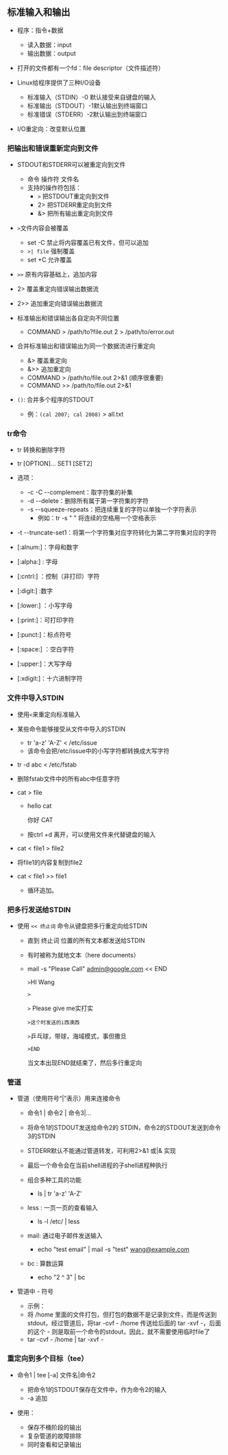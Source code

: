 ## 标准输入和输出

+ 程序：指令+数据
  + 读入数据：input
  + 输出数据：output

+ 打开的文件都有一个fd：file descriptor（文件描述符）
+ Linux给程序提供了三种I/O设备
  + 标准输入（STDIN）-0 默认接受来自键盘的输入
  + 标准输出（STDOUT）-1默认输出到终端窗口
  + 标准错误（STDERR）-2默认输出到终端窗口

+ I/O重定向：改变默认位置

### 把输出和错误重新定向到文件

+ STDOUT和STDERR可以被重定向到文件
  + 命令 操作符 文件名
  + 支持的操作符包括：
    + `>` 把STDOUT重定向到文件
    + 2> 把STDERR重定向到文件
    + &> 把所有输出重定向到文件

+ `>`文件内容会被覆盖
  + set -C 禁止将内容覆盖已有文件，但可以追加
  + `>| file` 强制覆盖
  + set +C 允许覆盖

+ `>>` 原有内容基础上，追加内容
+ 2> 覆盖重定向错误输出数据流
+ 2>> 追加重定向错误输出数据流
+ 标准输出和错误输出各自定向不同位置
  + COMMAND > /path/to?file.out 2 > /path/to/error.out

+ 合并标准输出和错误输出为同一个数据流进行重定向
  + &> 覆盖重定向
  + &>> 追加重定向
  + COMMAND > /path/to/file.out 2>&1 (顺序很重要)
  + COMMAND >> /path/to/file.out 2>&1

+ `()`: 合并多个程序的STDOUT
  + 例：`(cal 2007; cal 2008)` > all.txt

### tr命令

+ tr 转换和删除字符
+ tr [OPTION]... SET1 [SET2]
+ 选项：
  + -c -C --complement：取字符集的补集
  + -d --delete：删除所有属于第一字符集的字符
  + -s --squeeze-repeats：把连续重复的字符以单独一个字符表示
    + 例如：tr -s " " 将连续的空格用一个空格表示
+ -t --truncate-set1：将第一个字符集对应字符转化为第二字符集对应的字符
  
+ [:alnum:]：字母和数字
+ [:alpha:] : 字母
+ [:cntrl:] ：控制（非打印）字符 
+ [:digit:] :数字
+ [:lower:] ：小写字母
+ [:print:]：可打印字符
+ [:punct:]：标点符号
+ [:space:] ：空白字符
+ [:upper:]：大写字母
+ [:xdigit:]：十六进制字符

### 文件中导入STDIN

+ 使用`<`来重定向标准输入
+ 某些命令能够接受从文件中导入的STDIN
  + tr 'a-z' 'A-Z' < /etc/issue
  + 该命令会把/etc/issue中的小写字符都转换成大写字符

+ tr -d abc < /etc/fstab
  
+ 删除fstab文件中的所有abc中任意字符
  
+ cat > file

  + hello cat

    你好 CAT

  + 按ctrl +d 离开，可以使用文件来代替键盘的输入

+ cat < file1 > file2
  
+ 将file1的内容复制到file2
  
+ cat < file1 >> file1
  
  + 循环追加。

### 把多行发送给STDIN

+ 使用 `<< 终止词` 命令从键盘把多行重定向给STDIN

  + 直到 终止词 位置的所有文本都发送给STDIN

  + 有时被称为就地文本（here documents）

  + mail -s "Please Call" admin@google.com << END

    `>`HI Wang

    `>`

    `>` Please give me实打实

    `>这个时发送的i西澳西`

    `>`乒乓球，带球，海域模式，事但撒旦

    `>END`

    当文本出现END就结束了，然后多行重定向

### 管道

+ 管道（使用符号“|”表示）用来连接命令

  + 命令1 | 命令2 | 命令3|...
  + 将命令1的STDOUT发送给命令2的 STDIN，命令2的STDOUT发送到命令3的STDIN
  + STDERR默认不能通过管道转发，可利用2>&1 或|& 实现
  + 最后一个命令会在当前shell进程的子shell进程种执行
  + 组合多种工具的功能
    + ls | tr 'a-z' 'A-Z'

  + less : 一页一页的查看输入
    + ls -l /etc/ | less

  + mail: 通过电子邮件发送输入
    + echo "test email" | mail -s "test" wang@example.com
  + bc : 算数运算
    + echo "2 ^ 3" | bc

+ 管道中 - 符号
  + 示例：
  + 将 /home 里面的文件打包，但打包的数据不是记录到文件，而是传送到stdout，经过管道后，将tar -cvf - /home 传送给后面的 tar -xvf -，后面的这个 - 则是取前一个命令的stdout，因此，就不需要使用临时file了
  + tar -cvf - /home | tar -xvf -

### 重定向到多个目标（tee）

+ 命令1 | tee [-a] 文件名|命令2
  + 把命令1的STDOUT保存在文件中，作为命令2的输入
  + -a 追加

+ 使用：
  + 保存不桶阶段的输出
  + 复杂管道的故障排除
  + 同时查看和记录输出